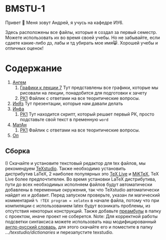 # BMSTU-1

Привет 👋 Меня зовут Андрей, я учусь на кафедре ИУ6.

Здесь расположены все файлы, которые я создал за первый семестр. Можете использовать их во время своей учебы. Но не забывайте, если сдаете какие-либо дз, лабы и тд убирать мое имя😸. Хорошей учебы и отличных оценок!

# Содержание

1. [Ангем](https://github.com/pluttan/BMSTU-1/tree/master/АнГем)
   1. [Графики к лекции 7](https://github.com/pluttan/BMSTU-1/tree/master/АнГем/Графики%20к%20лекции%207) Тут представлены все графики, которые мы рисовали на лекции, понадобится для подготовки к зачету
   2. [РК1](https://github.com/pluttan/BMSTU-1/tree/master/АнГем/РК1) Файлик с ответами на все теоритические вопросы.
2. [ИнЯз](https://github.com/pluttan/BMSTU-1/tree/master/ИнЯз) Тут презентации, которые нам давали делать
3. [Инфа](https://github.com/pluttan/BMSTU-1/tree/master/Инфа)
   1. [РК1](https://github.com/pluttan/BMSTU-1/tree/master/Инфа/РК1]) Тут находится скрипт, который решает первый РК, просто подставьте свой текст в пременную `word` 
4. [МатАн](https://github.com/pluttan/BMSTU-1/tree/master/МатАн)
   1. [РК1](https://github.com/pluttan/BMSTU-1/tree/master/МатАн/РК1) Файлик с ответами на все теоритические вопросы.
5. [Оп](https://github.com/pluttan/BMSTU-1/tree/master/ОП)

## Сборка
I) Скачайте и установите текстовый редактор для tex файлов, мы рекомендуем [TeXstudio](https://texstudio.org/#download). Также необходимо установить дистрибутив LaTeX, 2 наиболее популярных это [TeX Live](https://tug.org/texlive/acquire-netinstall.html) и [MiKTeX](https://miktex.org/download), TeX Live более предпочтителен. Во время установки LaTeX дистрибутива, пути до всех необходимых исполняем файлов будут автоматически добавлены в переменные окружения, так что TeXstudio автоматически найдет их и добавит. Перед запуском проверьте, указан ли магический комментарий `% !TEX program = xelatex` в начале файла, потому что при компиляции с использованием latex будут возникать проблемы, из отсутствия некоторых конструкций. Также добавьте [преамбулы]() в папку с проектом, иначе проект не соберется.
Note: Для корректной работы подсветки синтаксиса можете использовать наш модифицированный [англо-русский словарь](https://github.com/pluttan/BMSTU-1/dictionaries/texstudio.zip), для этого скачайте его и поместите в папку *.../texstudio/dictionaries* и перезапустите texstudio.
